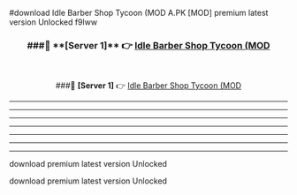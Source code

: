 #download Idle Barber Shop Tycoon (MOD A.PK [MOD] premium latest version Unlocked f9lww 



<div align="center">
<h3>###🔹 **[Server 1]** 👉 <a href="https://download1apk.web.app/">Idle Barber Shop Tycoon (MOD</a></h3><br>


###🔹 **[Server 1]** 👉 <a href="https://download1apk.web.app/">Idle Barber Shop Tycoon (MOD</a></h3>
</div>



----------------------------------------------------------

----------------------------------------------------------

----------------------------------------------------------

----------------------------------------------------------

----------------------------------------------------------

----------------------------------------------------------

----------------------------------------------------------

download premium latest version Unlocked

download premium latest version Unlocked
